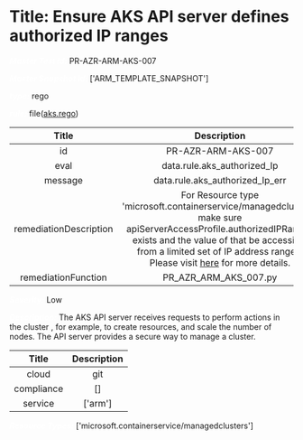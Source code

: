 



# Title: Ensure AKS API server defines authorized IP ranges


***<font color="white">Master Test Id:</font>*** PR-AZR-ARM-AKS-007

***<font color="white">Master Snapshot Id:</font>*** ['ARM_TEMPLATE_SNAPSHOT']

***<font color="white">type:</font>*** rego

***<font color="white">rule:</font>*** file([aks.rego])  
  
  
  
  

|Title|Description|
| :---: | :---: |
|id|PR-AZR-ARM-AKS-007|
|eval|data.rule.aks_authorized_Ip|
|message|data.rule.aks_authorized_Ip_err|
|remediationDescription|For Resource type 'microsoft.containerservice/managedclusters' make sure apiServerAccessProfile.authorizedIPRanges exists and the value of that be accessible from a limited set of IP address ranges.<br>Please visit <a href='https://docs.microsoft.com/en-us/azure/templates/microsoft.containerservice/managedclusters' target='_blank'>here</a> for more details.|
|remediationFunction|PR_AZR_ARM_AKS_007.py|


***<font color="white">Severity:</font>*** Low

***<font color="white">Description:</font>*** The AKS API server receives requests to perform actions in the cluster , for example, to create resources, and scale the number of nodes. The API server provides a secure way to manage a cluster.  
  
  

|Title|Description|
| :---: | :---: |
|cloud|git|
|compliance|[]|
|service|['arm']|


***<font color="white">Resource Types:</font>*** ['microsoft.containerservice/managedclusters']


[aks.rego]: https://github.com/prancer-io/prancer-compliance-test/tree/master/azure/iac/aks.rego
